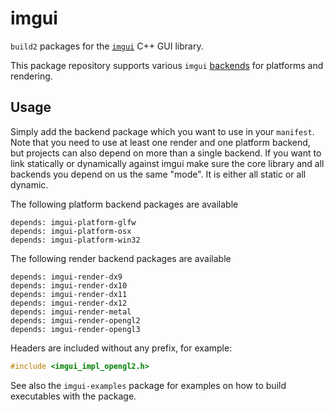 # imgui

`build2` packages for the [`imgui`](https://github.com/ocornut/imgui) C++ GUI library.

This package repository supports various `imgui` [backends](https://github.com/ocornut/imgui/blob/master/docs/BACKENDS.md) for platforms and rendering.

## Usage

Simply add the backend package which you want to use in your `manifest`.
Note that you need to use at least one render and one platform backend, but projects can also depend on more than a single backend.
If you want to link statically or dynamically against imgui make sure the core library and all backends you depend on us the same "mode". It is either all static or all dynamic.

The following platform backend packages are available

```
depends: imgui-platform-glfw
depends: imgui-platform-osx
depends: imgui-platform-win32
```

The following render backend packages are available

```
depends: imgui-render-dx9
depends: imgui-render-dx10
depends: imgui-render-dx11
depends: imgui-render-dx12
depends: imgui-render-metal
depends: imgui-render-opengl2
depends: imgui-render-opengl3
```

Headers are included without any prefix, for example:

```c++
#include <imgui_impl_opengl2.h>
```

See also the `imgui-examples` package for examples on how to build executables with the package.
